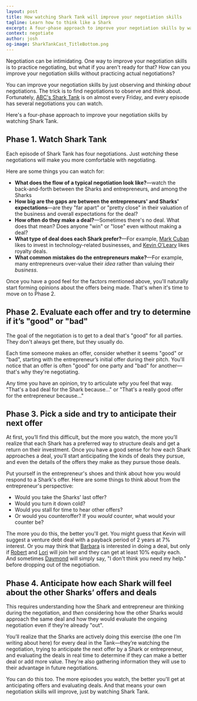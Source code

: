 ```yaml
---
layout: post
title: How watching Shark Tank will improve your negotiation skills
tagline: Learn how to think like a Shark
excerpt: A four-phase approach to improve your negotiation skills by watching Shark Tank.
context: negotiate
author: josh
og-image: SharkTankCast_TitleBottom.png
---
```


Negotiation can be intimidating. One way to improve your negotiation skills is to practice negotiating, but what if you aren't ready for that? How can you improve your negotiation skills without practicing actual negotiations?

You can improve your negotiation skills by just observing and *thinking about* negotiations. The trick is to find negotiations to observe and think about. Fortunately, [ABC's Shark Tank](http://abc.go.com/shows/shark-tank) is on almost every Friday, and every episode has several negotiations you can watch.

Here's a four-phase approach to improve your negotiation skills by watching Shark Tank. 

## Phase 1. Watch Shark Tank

Each episode of Shark Tank has four negotiations. Just *watching* these negotiations will make you more comfortable with negotiating. 

Here are some things you can watch for:

* **What does the flow of a typical negotiation look like?**—watch the back-and-forth between the Sharks and entrepreneurs, and among the Sharks
* **How big are the gaps are between the entrepreneurs' and Sharks' expectations**—are they "far apart" or "pretty close" in their valuation of the business and overall expectations for the deal?
* **How often do they make a deal?**—Sometimes there's no deal. What does that mean? Does anyone "win" or "lose" even without making a deal?
* **What type of deal does each Shark prefer?**—For example, [Mark Cuban](http://blogmaverick.com) likes to invest in technology-related businesses, and [Kevin O'Leary](https://twitter.com/kevinolearytv) likes royalty deals.
* **What common mistakes do the entrepreneurs make?**—For example, many entrepreneurs over-value their *idea* rather than valuing their *business*.

Once you have a good feel for the factors mentioned above, you'll naturally start forming opinions about the offers being made. That's when it's time to move on to Phase 2.

## Phase 2. Evaluate each offer and try to determine if it’s "good" or "bad"

The goal of the negotiation is to get to a deal that's "good" for all parties. They don't always get there, but they usually do.

Each time someone makes an offer, consider whether it seems "good" or "bad", starting with the entrepreneur’s initial offer during their pitch. You'll notice that an offer is often "good" for one party and "bad" for another—that's why they're negotiating. 

Any time you have an opinion, try to articulate *why* you feel that way. "That's a bad deal for the Shark because..." or "That's a really good offer for the entrepreneur because..."

## Phase 3. Pick a side and try to anticipate their next offer

At first, you’ll find this difficult, but the more you watch, the more you’ll realize that each Shark has a preferred way to structure deals and get a return on their investment. Once you have a good sense for how each Shark approaches a deal, you’ll start anticipating the kinds of deals they pursue, and even the details of the offers they make as they pursue those deals.

Put yourself in the entrepreneur's shoes and think about how you would respond to a Shark's offer. Here are some things to think about from the entrepreneur's perspective:

* Would you take the Sharks' last offer?
* Would you turn it down cold?
* Would you stall for time to hear other offers?
* Or would you counteroffer? If you *would* counter, what would your counter be?

The more you do this, the better you'll get. You might guess that Kevin will suggest a venture debt deal with a payback period of 2 years at 7% interest. Or you may think that [Barbara](https://twitter.com/barbaracorcoran) is interested in doing a deal, but only if [Robert](https://twitter.com/robertherjavec) and [Lori](https://twitter.com/LoriGreiner) will join her and they can get at least 10% equity each. And sometimes [Daymond](https://twitter.com/daymondjohn) will simply say, "I don't think you need my help." before dropping out of the negotiation.

## Phase 4. Anticipate how each Shark will feel about the other Sharks’ offers and deals

This requires understanding how the Shark and entrepreneur are thinking during the negotiation, and *then* considering how the other Sharks would approach the same deal and how they would evaluate the ongoing negotiation even if they’re already "out".

You’ll realize that the Sharks are actively doing this exercise (the one I’m writing about here) for every deal in the Tank—they’re watching the negotiation, trying to anticipate the next offer by a Shark or entrepreneur, and evaluating the deals in real time to determine if they can make a better deal or add more value. They're also gathering information they will use to their advantage in future negotiations.

You can do this too. The more episodes you watch, the better you'll get at anticipating offers and evaluating deals. And that means your own negotiation skills will improve, just by watching Shark Tank.

<div class="inline-ad hidden"></div>